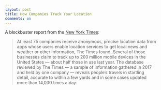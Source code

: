 ```yaml
---
layout: post
title: How Companies Track Your Location
comments: on
---
```

A blockbuster report from the [New York Times](https://www.nytimes.com/interactive/2018/12/10/business/location-data-privacy-apps.html):
> At least 75 companies receive anonymous, precise location data from apps whose users enable location services to get local news and weather or other information, The Times found. Several of those businesses claim to track up to 200 million mobile devices in the United States — about half those in use last year. The database reviewed by The Times — a sample of information gathered in 2017 and held by one company — reveals people’s travels in startling detail, accurate to within a few yards and in some cases updated more than 14,000 times a day.